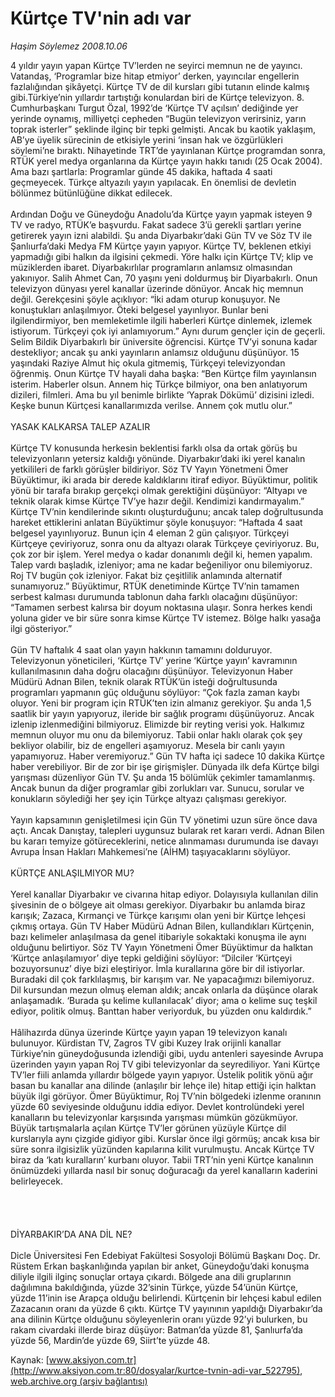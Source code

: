 # Kürtçe TV'nin adı var

*Haşim Söylemez 2008.10.06*

<div class="pNewsDetailMainContent" itemprop="articleBody">
 4 yıldır yayın yapan Kürtçe TV’lerden ne seyirci memnun ne de yayıncı. Vatandaş, ‘Programlar bize hitap etmiyor’  derken, yayıncılar engellerin fazlalığından şikâyetçi. Kürtçe TV de dil kursları gibi tutanın elinde kalmış gibi.Türkiye’nin yıllardır tartıştığı konulardan biri de Kürtçe televizyon. 8. Cumhurbaşkanı Turgut Özal, 1992’de ‘Kürtçe TV açılsın’ dediğinde yer yerinde oynamış, milliyetçi cepheden “Bugün televizyon verirsiniz, yarın toprak isterler” şeklinde ilginç bir tepki gelmişti. Ancak bu kaotik yaklaşım, AB’ye üyelik sürecinin de etkisiyle yerini ‘insan hak ve özgürlükleri söylemi’ne bıraktı. Nihayetinde TRT’de yayınlanan Kürtçe programdan sonra, RTÜK yerel medya organlarına da Kürtçe yayın hakkı tanıdı (25 Ocak 2004). Ama bazı şartlarla: Programlar günde 45 dakika, haftada 4 saati geçmeyecek. Türkçe altyazılı yayın yapılacak. En önemlisi de devletin bölünmez bütünlüğüne dikkat edilecek.
 <br/>
 <br/>
 Ardından Doğu ve Güneydoğu Anadolu’da Kürtçe yayın yapmak isteyen 9 TV ve radyo, RTÜK’e başvurdu. Fakat sadece 3’ü gerekli şartları yerine getirerek yayın izni alabildi. Şu anda Diyarbakır’daki Gün TV ve Söz TV ile Şanlıurfa’daki Medya FM Kürtçe yayın yapıyor. Kürtçe TV, beklenen etkiyi yapmadığı gibi halkın da ilgisini çekmedi. Yöre halkı için Kürtçe TV; klip ve müziklerden ibaret.  Diyarbakırlılar programların anlamsız olmasından yakınıyor. Salih Ahmet Can, 70 yaşını yeni doldurmuş bir Diyarbakırlı. Onun televizyon dünyası yerel kanallar üzerinde dönüyor. Ancak hiç memnun değil. Gerekçesini şöyle açıklıyor: “İki adam oturup konuşuyor. Ne konuştukları anlaşılmıyor. Öteki belgesel yayınlıyor. Bunlar beni ilgilendirmiyor, ben memleketimle ilgili haberleri Kürtçe dinlemek, izlemek istiyorum. Türkçeyi çok iyi anlamıyorum.” Aynı durum gençler için de geçerli. Selim Bildik Diyarbakırlı bir üniversite öğrencisi. Kürtçe TV’yi sonuna kadar destekliyor; ancak şu anki yayınların anlamsız olduğunu düşünüyor. 15 yaşındaki Raziye Almut hiç okula gitmemiş, Türkçeyi televizyondan öğrenmiş. Onun Kürtçe TV hayali daha başka: “Ben Kürtçe film yayınlansın isterim. Haberler olsun. Annem hiç Türkçe bilmiyor, ona ben anlatıyorum dizileri, filmleri. Ama bu yıl benimle birlikte ‘Yaprak Dökümü’ dizisini izledi. Keşke bunun Kürtçesi kanallarımızda verilse. Annem çok mutlu olur.”
 <br/>
 <br/>
 YASAK KALKARSA TALEP AZALIR
 <br/>
 <br/>
 Kürtçe TV konusunda herkesin beklentisi farklı olsa da ortak görüş bu televizyonların yetersiz kaldığı yönünde. Diyarbakır’daki iki yerel kanalın yetkilileri de farklı görüşler bildiriyor. Söz TV Yayın Yönetmeni Ömer Büyüktimur, iki arada bir derede kaldıklarını itiraf ediyor. Büyüktimur, politik yönü bir tarafa bırakıp gerçekçi olmak gerektiğini düşünüyor: “Altyapı ve teknik olarak kimse Kürtçe TV’ye hazır değil. Kendimizi kandırmayalım.” Kürtçe TV’nin kendilerinde sıkıntı oluşturduğunu; ancak talep doğrultusunda hareket ettiklerini anlatan Büyüktimur şöyle konuşuyor: “Haftada 4 saat belgesel yayınlıyoruz. Bunun için 4 eleman 2 gün çalışıyor. Türkçeyi Kürtçeye çeviriyoruz, sonra onu da altyazı olarak Türkçeye çeviriyoruz. Bu, çok zor bir işlem. Yerel medya o kadar donanımlı değil ki, hemen yapalım. Talep vardı başladık, izleniyor; ama ne kadar beğeniliyor onu bilemiyoruz. Roj TV bugün çok izleniyor. Fakat biz çeşitlilik anlamında alternatif sunamıyoruz.” Büyüktimur, RTÜK denetiminde Kürtçe TV’nin tamamen serbest kalması durumunda tablonun daha farklı olacağını düşünüyor: “Tamamen serbest kalırsa bir doyum noktasına ulaşır. Sonra herkes kendi yoluna gider ve bir süre sonra kimse Kürtçe TV istemez. Bölge halkı yasağa ilgi gösteriyor.”
 <br/>
 <br/>
 Gün TV haftalık 4 saat olan yayın hakkının tamamını dolduruyor. Televizyonun yöneticileri, ‘Kürtçe TV’ yerine ‘Kürtçe yayın’ kavramının kullanılmasının daha doğru olacağını düşünüyor. Televizyonun Haber Müdürü Adnan Bilen, teknik olarak RTÜK’ün isteği doğrultusunda programları yapmanın güç olduğunu söylüyor: “Çok fazla zaman kaybı oluyor. Yeni bir program için RTÜK’ten izin almanız gerekiyor. Şu anda 1,5 saatlik bir yayın yapıyoruz, ileride bir sağlık programı düşünüyoruz. Ancak izlenip izlenmediğini bilmiyoruz. Elimizde bir reyting verisi yok. Halkımız memnun oluyor mu onu da bilemiyoruz. Tabii onlar haklı olarak çok şey bekliyor olabilir, biz de engelleri aşamıyoruz. Mesela bir canlı yayın yapamıyoruz. Haber veremiyoruz.” Gün TV hafta içi sadece 10 dakika Kürtçe haber verebiliyor. Bir de zor bir işe girişmişler. Dünyada ilk defa Kürtçe bilgi yarışması düzenliyor Gün TV. Şu anda 15 bölümlük çekimler tamamlanmış. Ancak bunun da diğer programlar gibi zorlukları var. Sunucu, sorular ve konukların söylediği her şey için Türkçe altyazı çalışması gerekiyor.
 <br/>
 <br/>
 Yayın kapsamının genişletilmesi için Gün TV yönetimi uzun süre önce dava açtı. Ancak Danıştay, talepleri uygunsuz bularak ret kararı verdi. Adnan Bilen bu kararı temyize götüreceklerini, netice alınmaması durumunda ise davayı Avrupa İnsan Hakları Mahkemesi’ne (AİHM) taşıyacaklarını söylüyor.
 <br/>
 <br/>
 KÜRTÇE ANLAŞILMIYOR MU?
 <br/>
 <br/>
 Yerel kanallar Diyarbakır ve civarına hitap ediyor. Dolayısıyla kullanılan dilin şivesinin de o bölgeye ait olması gerekiyor. Diyarbakır bu anlamda biraz karışık; Zazaca, Kırmançi ve Türkçe karışımı olan yeni bir Kürtçe lehçesi çıkmış ortaya. Gün TV Haber Müdürü Adnan Bilen, kullandıkları Kürtçenin, bazı kelimeler anlaşılmasa da genel itibariyle sokaktaki konuşma ile aynı olduğunu belirtiyor. Söz TV Yayın Yönetmeni Ömer Büyüktimur da halktan ‘Kürtçe anlaşılamıyor’  diye tepki geldiğini söylüyor: “Dilciler ‘Kürtçeyi bozuyorsunuz’ diye bizi eleştiriyor. İmla kurallarına göre bir dil istiyorlar. Buradaki dil çok farklılaşmış, bir karışım var. Ne yapacağımızı bilemiyoruz. Dil kursundan mezun olmuş eleman aldık; ancak onlarla da düşünce olarak anlaşamadık. ‘Burada şu kelime kullanılacak’ diyor; ama o kelime suç teşkil ediyor, politik olmuş. Banttan haber veriyorduk, bu yüzden onu kaldırdık.”
 <br/>
 <br/>
 Hâlihazırda dünya üzerinde Kürtçe yayın yapan 19 televizyon kanalı bulunuyor. Kürdistan TV, Zagros TV gibi Kuzey Irak orijinli kanallar Türkiye’nin güneydoğusunda izlendiği gibi, uydu antenleri sayesinde Avrupa üzerinden yayın yapan Roj TV gibi televizyonlar da seyrediliyor. Yani Kürtçe TV’ler  fiili anlamda yıllardır bölgede yayın yapıyor. Üstelik politik yönü ağır basan bu kanallar ana dilinde (anlaşılır bir lehçe ile) hitap ettiği için halktan büyük ilgi görüyor. Ömer Büyüktimur, Roj TV’nin bölgedeki izlenme oranının yüzde 60 seviyesinde olduğunu iddia ediyor. Devlet kontrolündeki yerel kanalların bu televizyonlar karşısında yarışması mümkün gözükmüyor. Büyük tartışmalarla açılan Kürtçe TV’ler görünen yüzüyle Kürtçe dil kurslarıyla aynı çizgide gidiyor gibi. Kurslar önce ilgi görmüş; ancak kısa bir süre sonra ilgisizlik yüzünden kapılarına kilit vurulmuştu. Ancak Kürtçe TV biraz da ‘katı kuralların’ kurbanı oluyor. Tabii TRT’nin yeni Kürtçe kanalının önümüzdeki yıllarda nasıl bir sonuç doğuracağı da yerel kanalların kaderini belirleyecek.
 <br/>
 <br/>
 <br/>
 <br/>
 <br/>
 DİYARBAKIR’DA ANA DİL NE?
 <br/>
 <br/>
 Dicle Üniversitesi Fen Edebiyat Fakültesi Sosyoloji Bölümü Başkanı Doç. Dr. Rüstem Erkan başkanlığında yapılan bir anket, Güneydoğu’daki konuşma diliyle ilgili ilginç sonuçlar ortaya çıkardı. Bölgede ana dili gruplarının dağılımına bakıldığında, yüzde 32’sinin Türkçe, yüzde 54’ünün Kürtçe, yüzde 11’inin ise Arapça olduğu belirlendi. Kürtçenin bir lehçesi kabul edilen Zazacanın oranı da yüzde 6 çıktı. Kürtçe TV yayınının yapıldığı Diyarbakır’da  ana dilinin Kürtçe olduğunu söyleyenlerin oranı yüzde 92’yi bulurken, bu rakam civardaki illerde biraz düşüyor: Batman’da yüzde 81, Şanlıurfa’da yüzde 56, Mardin’de yüzde 69, Siirt’te yüzde 48.
 <br/>
</div>


Kaynak: [www.aksiyon.com.tr](http://www.aksiyon.com.tr:80/dosyalar/kurtce-tvnin-adi-var_522795), [web.archive.org (arşiv bağlantısı)](http://web.archive.org/web/20141227221316/http://www.aksiyon.com.tr:80/dosyalar/kurtce-tvnin-adi-var_522795)
